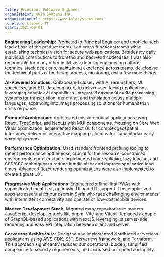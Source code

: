 ```yaml
---
title: Principal Software Engineer
organization: Hala Systems Inc.
organizationUrl: https://www.halasystems.com/
location: Lisbon, PT
start: 2021-09-01
---
```


<b>Engineering Leadership:</b> Promoted to Principal Engineer and unofficial tech lead of one of the product teams. Led cross-functional teams while establishing technical vision for secure web applications. Besides my daily individual contributions to frontend and back-end codebases, I was also responsible for many other initiatives: defining engineering culture, technical stack decisions, maintaining excellence across teams, developing the technical parts of the hiring process, mentoring, and a few more things.

<b>AI-Powered Solutions:</b> Collaborated closely with AI researchers, ML specialists, and ETL data engineers to deliver user-facing applications leveraging complex AI capabilities. Integrated advanced audio processing systems for transcription, denoising, and translation across multiple languages, expanding into image processing solutions for humanitarian crisis response.

<b>Frontend Architecture:</b> Architected mission-critical applications using React, TypeScript, and Next.js with MUI components, focusing on Core Web Vitals optimization. Implemented React GL for complex geospatial interfaces, delivering interactive mapping solutions for humanitarian early warning systems.

<b>Performance Optimization:</b> Used standard frontend profiling tooling to detect performance bottlenecks, crucial for the resource-constrained environments our users face. Implemented code-splitting, lazy loading, and SSR/SSG techniques to reduce bundle sizes and improve application load times. Advanced React rendering optimizations were also implemented to create a great UX.

<b>Progressive Web Applications:</b> Engineered offline-first PWAs with sophisticated local-first, optimistic UI and RTL support. These optimized apps are essential for our users in Syria who face challenging environments with intermittent connectivity and operate on low-cost mobile devices.

<b>Modern Development Stack:</b> Migrated many repositories to modern JavaScrtipt developing tools like pnpm, Vite, and Vitest. Replaced a couple of GraphQL-based applications with NextJS, leveraging its server-side rendering and easy API integration between client and server.

<b>Serverless Architecture:</b> Designed and implemented distributed serverless applications using AWS CDK, SST, Serverless framework, and Terraform. This approach significantly reduced our operational burden, simplified compliance to security requirements, and increased our speed and agility.
